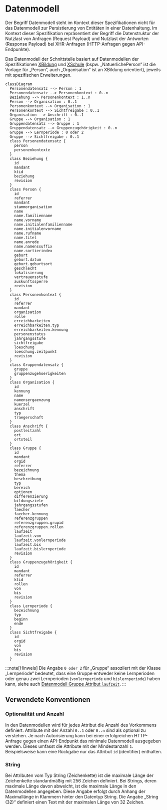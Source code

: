 # Datenmodell

Der Begriff Datenmodell steht im Kontext dieser Spezifikationen nicht für das Datenmodell zur Persistierung von
Entitäten in einer Datenhaltung. Im Kontext dieser Spezifikation repräsentiert der Begriff die Datenstruktur
der Nutzlast von Anfragen (Request Payload) und Nutzlast der Antworten (Response Payload)
bei XHR-Anfragen (HTTP-Anfragen gegen API-Endpunkte).

Das Datenmodell der Schnittstelle basiert auf Datenmodellen der Spezifikationen [XBildung][1] und
[XSchule][2] (bspw. „NatuerlichePerson“ ist die Vorlage für „Person“, auch „Organisation“ ist an XBildung orientiert),
jeweils mit spezifischen Erweiterungen.

```mermaid
classDiagram
  Personendatensatz --> Person : 1
  Personendatensatz --> Personenkontext : 0..n
  Beziehung --> Personenkontext : 1..n
  Person --> Organisation : 0..1
  Personenkontext --> Organisation : 1
  Personenkontext --> Sichtfreigabe : 0..1
  Organisation --> Anschrift : 0..1
  Gruppe --> Organisation : 1
  Gruppendatensatz --> Gruppe : 1
  Gruppendatensatz --> Gruppenzugehörigkeit : 0..n
  Gruppe --> Lernperiode : 0 oder 2
  Gruppe --> Sichtfreigabe : 0..1
  class Personendatensatz {
    person
    personenkontexte
  }
  class Beziehung {
    id
    mandant
    ktid
    beziehung
    revision
  }
  class Person {
    id
    referrer
    mandant
    stammorganisation
    name
    name.familienname
    name.vorname
    name.initialenfamilienname
    name.initialenvorname
    name.rufname
    name.titel
    name.anrede
    name.namenssuffix
    name.sortierindex
    geburt
    geburt.datum
    geburt.geburtsort
    geschlecht
    lokalisierung
    vertrauensstufe
    auskunftssperre
    revision
  }
  class Personenkontext {
    id
    referrer
    mandant
    organisation
    rolle
    erreichbarkeiten
    erreichbarkeiten.typ
    erreichbarkeiten.kennung
    personenstatus
    jahrgangsstufe
    sichtfreigabe
    loeschung
    loeschung.zeitpunkt
    revision
  }
  class Gruppendatensatz {
    gruppe
    gruppenzugehoerigkeiten
  }
  class Organisation {
    id
    kennung
    name
    namensergaenzung
    kuerzel
    anschrift
    typ
    traegerschaft
  }
  class Anschrift {
    postleitzahl
    ort
    ortsteil
  }
  class Gruppe {
    id
    mandant
    orgid
    referrer
    bezeichnung
    thema
    beschreibung
    typ
    bereich
    optionen
    differenzierung
    bildungsziele
    jahrgangsstufen
    faecher
    faecher.kennung
    referenzgruppen
    referenzgruppen.grupid
    referenzgruppen.rollen
    laufzeit
    laufzeit.von
    laufzeit.vonlernperiode
    laufzeit.bis
    laufzeit.bislernperiode
    revision
  }
  class Gruppenzugehörigkeit {
    id
    mandant
    referrer
    ktid
    rollen
    von
    bis
    revision
  }
  class Lernperiode {
    bezeichnung
    typ
    beginn
    ende
  }
  class Sichtfreigabe {
    id
    orgid
    von
    bis
    revision
  }
```

:::note[Hinweis]
Die Angabe `0 oder 2` für „Gruppe“ assoziiert mit der Klasse „Lernperiode“ bedeutet, dass eine Gruppe entweder
keine Lernperioden oder genau zwei Lernperioden (`vonlernperiode` und `bislernperiode`) haben kann, siehe auch
[Datenmodell Gruppe Attribut `laufzeit`](./gruppe.md).
:::

## Verwendete Konventionen

###	Optionalität und Anzahl

In den Datenmodellen wird für jedes Attribut die Anzahl des Vorkommens definiert. Attribute mit der
Anzahl `0..1` oder `0..n` sind als optional zu verstehen. Je nach Autorisierung kann bei einer erfolgreichen
HTTP-Anfrage gegen einen API-Endpunkt das minimale Datenmodell ausgegeben werden. Dieses umfasst die Attribute
mit der Mindestanzahl `1`. Beispielsweise kann eine Rückgabe nur das Attribut `id` (identifier) enthalten.

### String

Bei Attributen vom Typ String (Zeichenkette) ist die maximale Länge der Zeichenkette standardmäßig mit
256 Zeichen definiert. Bei Strings, deren maximale Länge davon abweicht, ist die maximale Länge in den
Datenmodellen angegeben. Diese Angabe erfolgt durch Anhang der Maximallänge in Klammern hinter den Datentyp String.
Die Angabe „String (32)“ definiert einen Text mit der maximalen Länge von 32 Zeichen.

[1]: https://www.xrepository.de/details/urn:xoev-de:xbildung-de:def:standard:xbildung
[2]: https://www.xrepository.de/details/urn:xoev-de:xschule-digital:def:standard:xschule
